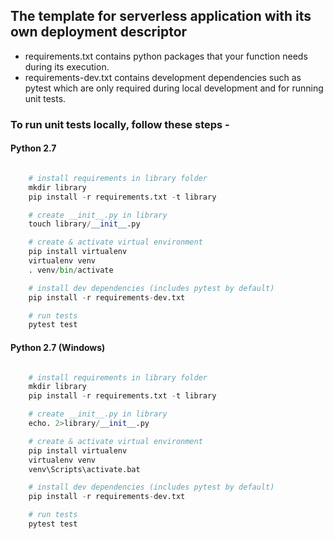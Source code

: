 ## The template for serverless application with its own deployment descriptor

* requirements.txt contains python packages that your function needs during its execution.
* requirements-dev.txt contains development dependencies such as pytest which are only required during local development and for running unit tests.

### To run unit tests locally, follow these steps -

#### Python 2.7

```python

    # install requirements in library folder
    mkdir library
    pip install -r requirements.txt -t library

    # create __init__.py in library
    touch library/__init__.py

    # create & activate virtual environment
    pip install virtualenv
    virtualenv venv
    . venv/bin/activate

    # install dev dependencies (includes pytest by default)
    pip install -r requirements-dev.txt

    # run tests
    pytest test

```

#### Python 2.7 (Windows)

```python

    # install requirements in library folder
    mkdir library
    pip install -r requirements.txt -t library

    # create __init__.py in library
    echo. 2>library/__init__.py

    # create & activate virtual environment
    pip install virtualenv
    virtualenv venv
    venv\Scripts\activate.bat

    # install dev dependencies (includes pytest by default)
    pip install -r requirements-dev.txt

    # run tests
    pytest test

```

